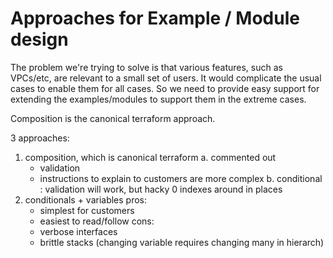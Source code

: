 # Approaches for Example / Module design

The problem we're trying to solve is that various features, such as VPCs/etc, are relevant to a small
set of users. It would complicate the usual cases to enable them for all cases. So we need
to provide easy support for extending the examples/modules to support them in the extreme cases.

Composition is the canonical terraform approach.

3 approaches:
  1. composition, which is canonical terraform
    a. commented out
       - validation
       - instructions to explain to customers are more complex
    b. conditional : validation will work, but hacky 0 indexes around in places
  2. conditionals + variables
    pros:
      - simplest for customers
      - easiest to read/follow
    cons:
      - verbose interfaces
      - brittle stacks (changing variable requires changing many in hierarch)

